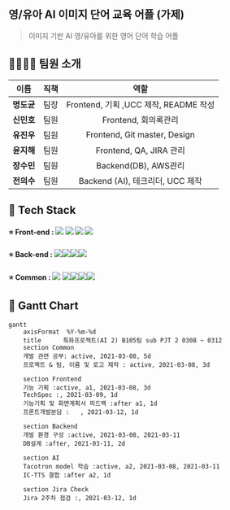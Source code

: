 ## 영/유아 AI 이미지 단어 교육 어플 (가제)

> 이미지 기반 AI 영/유아를 위한 영어 단어 학습 어플

## 👨‍👩‍👧‍👧 **팀원 소개**

|    이름    | 직책 |                 역할                  |
| :--------: | :--: | :-----------------------------------: |
| **명도균** | 팀장 | Frontend, 기획 ,UCC 제작, README 작성 |
| **신민호** | 팀원 |         Frontend, 회의록관리          |
| **유진우** | 팀원 |     Frontend, Git master, Design      |
| **윤지해** | 팀원 |        Frontend, QA, JIRA 관리        |
| **장수민** | 팀원 |         Backend(DB), AWS관리          |
| **전의수** | 팀원 |   Backend (AI), 테크리더, UCC 제작    |

## 🔨 Tech Stack

#### ⭐ Front-end : <img src="https://img.shields.io/badge/React-61DAFB?style=flat-square&logo=React&logoColor=black"/> <img src="https://img.shields.io/badge/JavaScript-F7DF1E?style=flat-square&logo=JavaScript&logoColor=black"/> <img src="https://img.shields.io/badge/CSS3-1572B6?style=flat-square&logo=CSS3&logoColor=white"/> <img src="https://img.shields.io/badge/Font Awesome-339AF0?style=flat-square&logo=Font Awesome&logoColor=white"/>

#### ⭐ Back-end : <img src="https://img.shields.io/badge/MariaDB-003545?style=flat-square&logo=MariaDB&logoColor=white"/><img src="https://img.shields.io/badge/Django-092E20?style=flat-square&logo=Django&logoColor=white"/><img src="https://img.shields.io/badge/Swagger-85EA2D?style=flat-square&logo=Swagger&logoColor=black"/><img src="https://img.shields.io/badge/Python-3766AB?style=flat-square&logo=Python&logoColor=white"/>

#### ⭐ Common : <img src="https://img.shields.io/badge/Docker-2496ED?style=flat-square&logo=Docker&logoColor=white"/> <img src="https://img.shields.io/badge/GitLab-FCA121?style=flat-square&logo=GitLab&logoColor=black"/><img src="https://img.shields.io/badge/Jenkins-D24939?style=flat-square&logo=Jenkins&logoColor=black"/><img src="https://img.shields.io/badge/Jira-0052CC?style=flat-square&logo=Jira&logoColor=white"/><img src="https://img.shields.io/badge/JSON Web Tokens-000000?style=flat-square&logo=JSON Web Tokens&logoColor=white"/>

## 🚩 Gantt Chart

```mermaid
gantt
    axisFormat  %Y-%m-%d
    title      특화프로젝트(AI 2) B105팀 sub PJT 2 0308 ~ 0312
	section Common
	개발 관련 공부: active, 2021-03-08, 5d
	프로젝트 & 팀, 이름 및 로고 제작 : active, 2021-03-08, 3d

    section Frontend
    기능 기획 :active, a1, 2021-03-08, 3d
    TechSpec :, 2021-03-09, 1d
    기능기획 및 화면계획서 피드백 :after a1, 1d
    프론트개발분담 :	, 2021-03-12, 1d

    section Backend
   	개발 환경 구성 :active, 2021-03-08, 2021-03-11
   	DB설계 :after, 2021-03-11, 2d

   	section AI
   	Tacotron model 학습 :active, a2, 2021-03-08, 2021-03-11
   	IC-TTS 결합 :after a2, 1d

   	section Jira Check
   	Jira 2주차 점검 :, 2021-03-12, 1d
```
